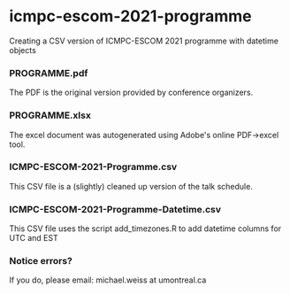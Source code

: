 # icmpc-escom-2021-programme

Creating a CSV version of ICMPC-ESCOM 2021 programme with datetime objects

### PROGRAMME.pdf

The PDF is the original version provided by conference organizers. 

### PROGRAMME.xlsx

The excel document was autogenerated using Adobe's online PDF->excel tool. 

### ICMPC-ESCOM-2021-Programme.csv

This CSV file is a (slightly) cleaned up version of the talk schedule.

### ICMPC-ESCOM-2021-Programme-Datetime.csv

This CSV file uses the script add_timezones.R to add datetime columns for UTC and EST

### Notice errors?

If you do, please email: michael.weiss at umontreal.ca
